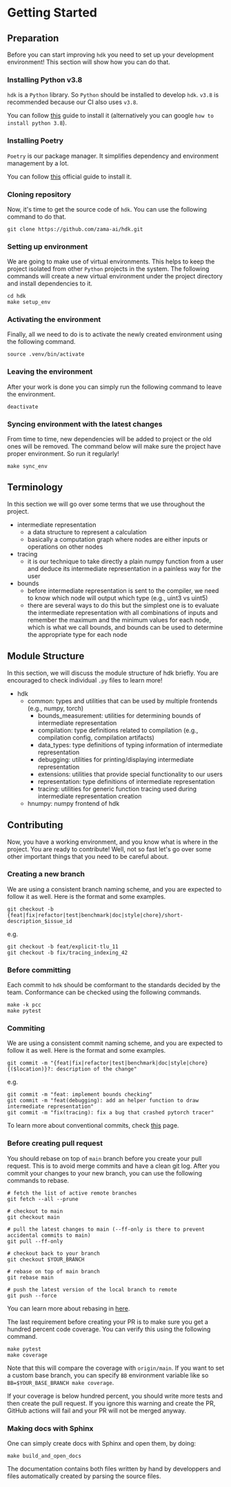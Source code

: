 # Getting Started

## Preparation

Before you can start improving `hdk` you need to set up your development environment! This section will show how you can do that.

### Installing Python v3.8

`hdk` is a `Python` library. So `Python` should be installed to develop `hdk`. `v3.8` is recommended because our CI also uses `v3.8`.

You can follow [this](https://realpython.com/installing-python/) guide to install it (alternatively you can google `how to install python 3.8`).

### Installing Poetry

`Poetry` is our package manager. It simplifies dependency and environment management by a lot.

You can follow [this](https://python-poetry.org/docs/#installation) official guide to install it.

### Cloning repository

Now, it's time to get the source code of `hdk`. You can use the following command to do that.

```shell
git clone https://github.com/zama-ai/hdk.git
```

### Setting up environment

We are going to make use of virtual environments. This helps to keep the project isolated from other `Python` projects in the system. The following commands will create a new virtual environment under the project directory and install dependencies to it.

```shell
cd hdk
make setup_env
```

### Activating the environment

Finally, all we need to do is to activate the newly created environment using the following command.

```shell
source .venv/bin/activate
```

### Leaving the environment

After your work is done you can simply run the following command to leave the environment.

```shell
deactivate
```

### Syncing environment with the latest changes

From time to time, new dependencies will be added to project or the old ones will be removed. The command below will make sure the project have proper environment. So run it regularly!

```shell
make sync_env
```

## Terminology

In this section we will go over some terms that we use throughout the project.

- intermediate representation
    - a data structure to represent a calculation
    - basically a computation graph where nodes are either inputs or operations on other nodes
- tracing
    - it is our technique to take directly a plain numpy function from a user and deduce its intermediate representation in a painless way for the user
- bounds
    - before intermediate representation is sent to the compiler, we need to know which node will output which type (e.g., uint3 vs uint5)
    - there are several ways to do this but the simplest one is to evaluate the intermediate representation with all combinations of inputs and remember the maximum and the minimum values for each node, which is what we call bounds, and bounds can be used to determine the appropriate type for each node

## Module Structure

In this section, we will discuss the module structure of hdk briefly. You are encouraged to check individual `.py` files to learn more!

- hdk
    - common: types and utilities that can be used by multiple frontends (e.g., numpy, torch)
      - bounds_measurement: utilities for determining bounds of intermediate representation
      - compilation: type definitions related to compilation (e.g., compilation config, compilation artifacts)
      - data_types: type definitions of typing information of intermediate representation
      - debugging: utilities for printing/displaying intermediate representation
      - extensions: utilities that provide special functionality to our users
      - representation: type definitions of intermediate representation
      - tracing: utilities for generic function tracing used during intermediate representation creation
    - hnumpy: numpy frontend of hdk

## Contributing

Now, you have a working environment, and you know what is where in the project. You are ready to contribute! Well, not so fast let's go over some other important things that you need to be careful about.

### Creating a new branch

We are using a consistent branch naming scheme, and you are expected to follow it as well. Here is the format and some examples.

```shell
git checkout -b {feat|fix|refactor|test|benchmark|doc|style|chore}/short-description_$issue_id
```

e.g.

```shell
git checkout -b feat/explicit-tlu_11
git checkout -b fix/tracing_indexing_42
```

### Before committing

Each commit to `hdk` should be comformant to the standards decided by the team. Conformance can be checked using the following commands.

```shell
make -k pcc
make pytest
```

### Commiting

We are using a consistent commit naming scheme, and you are expected to follow it as well. Here is the format and some examples.

```shell
git commit -m "{feat|fix|refactor|test|benchmark|doc|style|chore}{($location)}?: description of the change"
```

e.g.

```shell
git commit -m "feat: implement bounds checking"
git commit -m "feat(debugging): add an helper function to draw intermediate representation"
git commit -m "fix(tracing): fix a bug that crashed pytorch tracer"
```

To learn more about conventional commits, check [this](https://www.conventionalcommits.org/en/v1.0.0/) page.

### Before creating pull request

You should rebase on top of `main` branch before you create your pull request. This is to avoid merge commits and have a clean git log. After you commit your changes to your new branch, you can use the following commands to rebase.

```shell
# fetch the list of active remote branches
git fetch --all --prune

# checkout to main
git checkout main

# pull the latest changes to main (--ff-only is there to prevent accidental commits to main)
git pull --ff-only

# checkout back to your branch
git checkout $YOUR_BRANCH

# rebase on top of main branch
git rebase main

# push the latest version of the local branch to remote 
git push --force
```

You can learn more about rebasing in [here](https://git-scm.com/docs/git-rebase).

The last requirement before creating your PR is to make sure you get a hundred percent code coverage. You can verify this using the following command.

```shell
make pytest
make coverage
```

Note that this will compare the coverage with `origin/main`. If you want to set a custom base branch, you can specify `BB` environment variable like so `BB=$YOUR_BASE_BRANCH make coverage`.

If your coverage is below hundred percent, you should write more tests and then create the pull request. If you ignore this warning and create the PR, GitHub actions will fail and your PR will not be merged anyway.

### Making docs with Sphinx

One can simply create docs with Sphinx and open them, by doing:

```shell
make build_and_open_docs
```

The documentation contains both files written by hand by developpers and files automatically created by parsing the source files.

